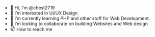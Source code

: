 - 👋 Hi, I’m @chest2719
- 👀 I’m interested in UI/UX Design
- 🌱 I’m currently learning PHP and other stuff for Web Development.
- 💞️ I’m looking to collaborate on building Websites and Web design
- 📫 How to reach me 

<!---
chest2719/chest2719 is a ✨ special ✨ repository because its `README.md` (this file) appears on your GitHub profile.
You can click the Preview link to take a look at your changes.
--->
